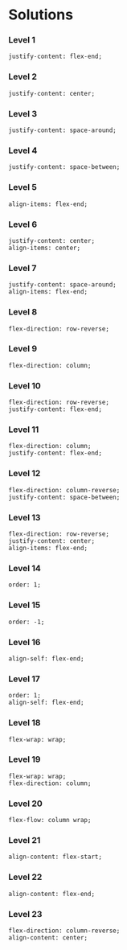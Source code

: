 # Solutions

### Level 1

    justify-content: flex-end;

### Level 2

    justify-content: center;

### Level 3

    justify-content: space-around;

### Level 4

    justify-content: space-between;

### Level 5

    align-items: flex-end;

### Level 6

    justify-content: center;
    align-items: center;

### Level 7

    justify-content: space-around;
    align-items: flex-end;

### Level 8

    flex-direction: row-reverse;

### Level 9

    flex-direction: column;

### Level 10

    flex-direction: row-reverse;
    justify-content: flex-end;

### Level 11

    flex-direction: column;
    justify-content: flex-end;

### Level 12

    flex-direction: column-reverse;
    justify-content: space-between;

### Level 13

    flex-direction: row-reverse;
    justify-content: center;
    align-items: flex-end;

### Level 14

    order: 1;

### Level 15

    order: -1;

### Level 16

    align-self: flex-end;

### Level 17

    order: 1;
    align-self: flex-end;

### Level 18

    flex-wrap: wrap;

### Level 19

    flex-wrap: wrap;
    flex-direction: column;

### Level 20

    flex-flow: column wrap;

### Level 21

    align-content: flex-start;

### Level 22

    align-content: flex-end;

### Level 23

    flex-direction: column-reverse;
    align-content: center;
